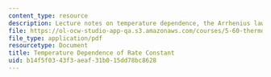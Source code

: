 ```yaml
---
content_type: resource
description: Lecture notes on temperature dependence, the Arrhenius law, and catalysis.
file: https://ol-ocw-studio-app-qa.s3.amazonaws.com/courses/5-60-thermodynamics-kinetics-spring-2008/b14f5f0343f3aeaf31b015dd78bc8628_5_60_lecture34.pdf
file_type: application/pdf
resourcetype: Document
title: Temperature Dependence of Rate Constant
uid: b14f5f03-43f3-aeaf-31b0-15dd78bc8628
---
```


